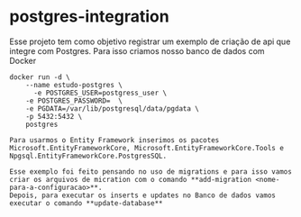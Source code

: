# postgres-integration

Esse projeto tem como objetivo registrar um exemplo de criação de api que integre com Postgres.
Para isso criamos nosso banco de dados com Docker


```
docker run -d \
	--name estudo-postgres \
      -e POSTGRES_USER=postgress_user \
	-e POSTGRES_PASSWORD=  \
	-e PGDATA=/var/lib/postgresql/data/pgdata \
	-p 5432:5432 \
	postgres
	
Para usarmos o Entity Framework inserimos os pacotes Microsoft.EntityFrameworkCore, Microsoft.EntityFrameworkCore.Tools e Npgsql.EntityFrameworkCore.PostgresSQL.

Esse exemplo foi feito pensando no uso de migrations e para isso vamos criar os arquivos de micration com o comando **add-migration <nome-para-a-configuracao>**.
Depois, para executar os inserts e updates no Banco de dados vamos executar o comando **update-database**
	

